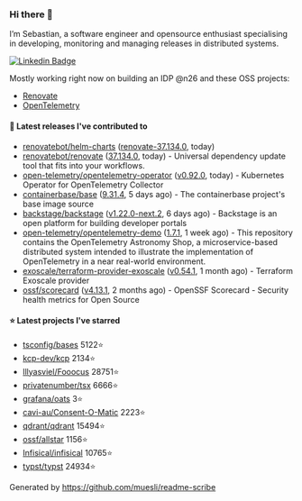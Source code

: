 ### Hi there 👋

I’m Sebastian, a software engineer and opensource enthusiast specialising in developing, monitoring and managing releases in distributed systems.    

[![Linkedin Badge](https://img.shields.io/badge/-LinkedIn-blue?style=flat&logo=Linkedin&logoColor=white&link=https://www.linkedin.com/in/sebastian-poxhofer/)](https://www.linkedin.com/in/sebastian-poxhofer/)

Mostly working right now on building an IDP @n26 and these OSS projects:
- [Renovate](https://github.com/renovatebot/renovate)
- [OpenTelemetry](https://github.com/open-telemetry)



#### 🚀 Latest releases I've contributed to

- [renovatebot/helm-charts](https://github.com/renovatebot/helm-charts) ([renovate-37.134.0](https://github.com/renovatebot/helm-charts/releases/tag/renovate-37.134.0), today)
- [renovatebot/renovate](https://github.com/renovatebot/renovate) ([37.134.0](https://github.com/renovatebot/renovate/releases/tag/37.134.0), today) - Universal dependency update tool that fits into your workflows.
- [open-telemetry/opentelemetry-operator](https://github.com/open-telemetry/opentelemetry-operator) ([v0.92.0](https://github.com/open-telemetry/opentelemetry-operator/releases/tag/v0.92.0), today) - Kubernetes Operator for OpenTelemetry Collector
- [containerbase/base](https://github.com/containerbase/base) ([9.31.4](https://github.com/containerbase/base/releases/tag/9.31.4), 5 days ago) - The containerbase project&#39;s base image source
- [backstage/backstage](https://github.com/backstage/backstage) ([v1.22.0-next.2](https://github.com/backstage/backstage/releases/tag/v1.22.0-next.2), 6 days ago) - Backstage is an open platform for building developer portals
- [open-telemetry/opentelemetry-demo](https://github.com/open-telemetry/opentelemetry-demo) ([1.7.1](https://github.com/open-telemetry/opentelemetry-demo/releases/tag/1.7.1), 1 week ago) - This repository contains the OpenTelemetry Astronomy Shop, a microservice-based distributed system intended to illustrate the implementation of OpenTelemetry in a near real-world environment.
- [exoscale/terraform-provider-exoscale](https://github.com/exoscale/terraform-provider-exoscale) ([v0.54.1](https://github.com/exoscale/terraform-provider-exoscale/releases/tag/v0.54.1), 1 month ago) - Terraform Exoscale provider
- [ossf/scorecard](https://github.com/ossf/scorecard) ([v4.13.1](https://github.com/ossf/scorecard/releases/tag/v4.13.1), 2 months ago) - OpenSSF Scorecard - Security health metrics for Open Source

#### ⭐ Latest projects I've starred

- [tsconfig/bases](https://github.com/tsconfig/bases) 5122⭐
- [kcp-dev/kcp](https://github.com/kcp-dev/kcp) 2134⭐
- [lllyasviel/Fooocus](https://github.com/lllyasviel/Fooocus) 28751⭐
- [privatenumber/tsx](https://github.com/privatenumber/tsx) 6666⭐
- [grafana/oats](https://github.com/grafana/oats) 3⭐
- [cavi-au/Consent-O-Matic](https://github.com/cavi-au/Consent-O-Matic) 2223⭐
- [qdrant/qdrant](https://github.com/qdrant/qdrant) 15494⭐
- [ossf/allstar](https://github.com/ossf/allstar) 1156⭐
- [Infisical/infisical](https://github.com/Infisical/infisical) 10765⭐
- [typst/typst](https://github.com/typst/typst) 24934⭐



Generated by https://github.com/muesli/readme-scribe
